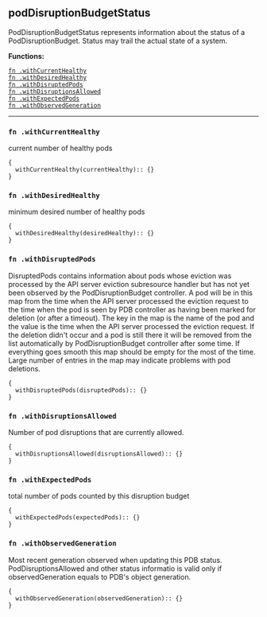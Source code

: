 
## podDisruptionBudgetStatus
PodDisruptionBudgetStatus represents information about the status of a PodDisruptionBudget. Status may trail the actual state of a system.

**Functions:**

[`fn .withCurrentHealthy`](#fn-withcurrenthealthy)  
[`fn .withDesiredHealthy`](#fn-withdesiredhealthy)  
[`fn .withDisruptedPods`](#fn-withdisruptedpods)  
[`fn .withDisruptionsAllowed`](#fn-withdisruptionsallowed)  
[`fn .withExpectedPods`](#fn-withexpectedpods)  
[`fn .withObservedGeneration`](#fn-withobservedgeneration)  

---


### `fn .withCurrentHealthy`
current number of healthy pods
```jsonnet
{
  withCurrentHealthy(currentHealthy):: {}
}
```

### `fn .withDesiredHealthy`
minimum desired number of healthy pods
```jsonnet
{
  withDesiredHealthy(desiredHealthy):: {}
}
```

### `fn .withDisruptedPods`
DisruptedPods contains information about pods whose eviction was processed by the API server eviction subresource handler but has not yet been observed by the PodDisruptionBudget controller. A pod will be in this map from the time when the API server processed the eviction request to the time when the pod is seen by PDB controller as having been marked for deletion (or after a timeout). The key in the map is the name of the pod and the value is the time when the API server processed the eviction request. If the deletion didn't occur and a pod is still there it will be removed from the list automatically by PodDisruptionBudget controller after some time. If everything goes smooth this map should be empty for the most of the time. Large number of entries in the map may indicate problems with pod deletions.
```jsonnet
{
  withDisruptedPods(disruptedPods):: {}
}
```

### `fn .withDisruptionsAllowed`
Number of pod disruptions that are currently allowed.
```jsonnet
{
  withDisruptionsAllowed(disruptionsAllowed):: {}
}
```

### `fn .withExpectedPods`
total number of pods counted by this disruption budget
```jsonnet
{
  withExpectedPods(expectedPods):: {}
}
```

### `fn .withObservedGeneration`
Most recent generation observed when updating this PDB status. PodDisruptionsAllowed and other status informatio is valid only if observedGeneration equals to PDB's object generation.
```jsonnet
{
  withObservedGeneration(observedGeneration):: {}
}
```

